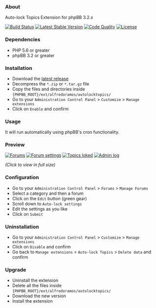 ### About

Auto-lock Topics Extension for phpBB 3.2.x

[![Build Status](https://img.shields.io/travis/AlfredoRamos/phpbb-ext-auto-lock-topics.svg?style=flat-square)](https://travis-ci.org/AlfredoRamos/phpbb-ext-auto-lock-topics) [![Latest Stable Version](https://img.shields.io/github/tag/AlfredoRamos/phpbb-ext-auto-lock-topics.svg?label=stable&style=flat-square)](https://github.com/AlfredoRamos/phpbb-ext-auto-lock-topics/releases) [![Code Quality](https://img.shields.io/codacy/grade/68d61a08cf0541f595194fbf54ed4bd7.svg?style=flat-square)](https://app.codacy.com/app/AlfredoRamos/phpbb-ext-auto-lock-topics) [![License](https://img.shields.io/github/license/AlfredoRamos/phpbb-ext-auto-lock-topics.svg?style=flat-square)](https://raw.githubusercontent.com/AlfredoRamos/phpbb-ext-auto-lock-topics/master/license.txt)

### Dependencies

- PHP 5.6 or greater
- phpBB 3.2 or greater

### Installation

- Download the [latest release](https://github.com/AlfredoRamos/phpbb-ext-auto-lock-topics/releases)
- Decompress the `*.zip` or `*.tar.gz` file
- Copy the files and directories inside `{PHPBB_ROOT}/ext/alfredoramos/autolocktopics/`
- Go to your `Administration Control Panel` > `Customize` > `Manage extensions`
- Click on `Enable` and confirm

### Usage

It will run automatically using phpBB's cron functionality.

### Preview

[![Forums](https://i.imgur.com/aBjwVBpt.png)](https://i.imgur.com/aBjwVBp.png) [![Forum settings](https://i.imgur.com/mBCEbSft.png)](https://i.imgur.com/mBCEbSf.png) [![Topics loked](https://i.imgur.com/uM7dkoGt.png)](https://i.imgur.com/uM7dkoG.png) [![Admin log](https://i.imgur.com/PIOhYf7t.png)](https://i.imgur.com/PIOhYf7.png)

*(Click to view in full size)*

### Configuration

- Go to your `Administration Control Panel` > `Forums` > `Manage Forums`
- Select a category and then a forum
- Click on the `Edit` button (green gear)
- Scroll down to `Auto-lock settings`
- Edit the settings as you like
- Click on `Submit`

### Uninstallation

- Go to your `Administration Control Panel` > `Customize` > `Manage extensions`
- Click on `Disable` and confirm
- Go back to `Manage extensions` > `Auto-lock Topics` > `Delete data` and confirm

### Upgrade

- Uninstall the extension
- Delete all the files inside `{PHPBB_ROOT}/ext/alfredoramos/autolocktopics/`
- Download the new version
- Install the extension
